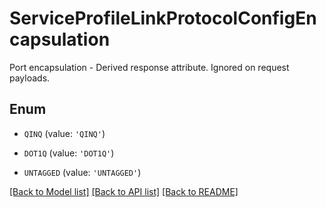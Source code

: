 # ServiceProfileLinkProtocolConfigEncapsulation

Port encapsulation - Derived response attribute. Ignored on request payloads.

## Enum

* `QINQ` (value: `'QINQ'`)

* `DOT1Q` (value: `'DOT1Q'`)

* `UNTAGGED` (value: `'UNTAGGED'`)

[[Back to Model list]](../README.md#documentation-for-models) [[Back to API list]](../README.md#documentation-for-api-endpoints) [[Back to README]](../README.md)


